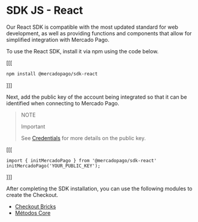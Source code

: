 # SDK JS - React

Our React SDK is compatible with the most updated standard for web development, as well as providing functions and components that allow for simplified integration with Mercado Pago.

To use the React SDK, install it via npm using the code below.


[[[
```bash
npm install @mercadopago/sdk-react

```
]]]

Next, add the public key of the account being integrated so that it can be identified when connecting to Mercado Pago.

> NOTE
>
> Important
>
> See [Credentials](/developers/en/docs/credentials) for more details on the public key.

[[[
```react-jsx
import { initMercadoPago } from '@mercadopago/sdk-react'
initMercadoPago('YOUR_PUBLIC_KEY');

```
]]]


After completing the SDK installation, you can use the following modules to create the Checkout.

- [Checkout Bricks](/developers/en/docs/sdks-library/client-side/sdk-js-react/checkout-bricks-installation)
- [Métodos Core](/developers/en/docs/sdks-library/client-side/sdk-js-react/core-methods-installation)

